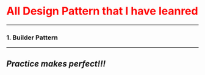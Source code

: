 <h1 style="color:red">All Design Pattern that I have leanred</h1>
<hr/>
<h3>1. Builder Pattern</h3>
<hr/>
<h2><i>Practice makes perfect!!!</i></h2>
